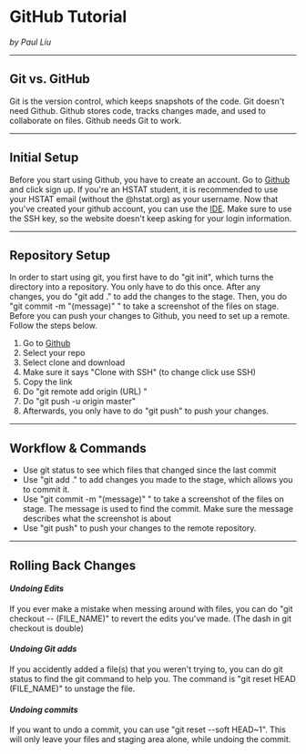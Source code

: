 # GitHub Tutorial

_by Paul Liu_

---
## Git vs. GitHub

Git is the version control, which keeps snapshots of the code. Git doesn't need Github. Github stores code, tracks changes made, and used to collaborate on files. Github needs Git to work.

---
## Initial Setup

Before you start using Github, you have to create an account. Go to [Github](https://github.com/) and click sign up. If you're an HSTAT student, it is recommended to use your HSTAT email (without the @hstat.org) as your username. Now that you've created your github account, you can use the [IDE](https://ide.cs50.io/). Make sure to use the SSH key, so the website doesn't keep asking for your login information.

---
## Repository Setup

In order to start using git, you first have to do "git init", which turns the directory into a repository. You only have to do this once. After any changes, you do "git add ." to add the changes to the stage. Then, you do "git commit -m "(message)" " to take a screenshot of the files on stage. Before you can push your changes to Github, you need to set up a remote. Follow the steps below.
  
1.  Go to [Github](github.com) 
2.  Select your repo
3. Select clone and download
4. Make sure it says "Clone with SSH" (to change click use SSH)
5. Copy the link
6. Do "git remote add origin (URL) "
7. Do "git push -u origin master"
8. Afterwards, you only have to do "git push" to push your changes.
---
## Workflow & Commands

* Use git status to see which files that changed since the last commit
* Use "git add ." to add changes you made to the stage, which allows you to commit it.
* Use "git commit -m "(message)" " to take a screenshot of the files on stage. The message is used to find the commit. Make sure the message describes what the screenshot is about
* Use "git push" to push your changes to the remote repository.

---
## Rolling Back Changes

#### _Undoing Edits_  
If you ever make a mistake when messing around with files, you can do "git checkout -- (FILE_NAME)" to revert the edits you've made. (The dash in git checkout is double)

#### _Undoing Git adds_  
If you accidently added a file(s) that you weren't trying to, you can do git status to find the git command to help you. The command is "git reset HEAD (FILE_NAME)" to unstage the file.

#### _Undoing commits_  
If you want to undo a commit, you can use "git reset --soft HEAD~1". This will only leave your files and staging area alone, while undoing the commit.



